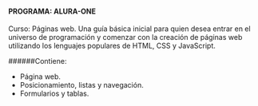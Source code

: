 #### **PROGRAMA: ALURA-ONE**
Curso: Páginas web.
Una guía básica inicial para quien desea entrar en el universo de programación y comenzar con la creación de páginas web utilizando los lenguajes populares de HTML, CSS y JavaScript.

######Contiene:
- Página web.
- Posicionamiento, listas y navegación.
- Formularios y tablas.